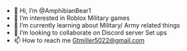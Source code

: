 - 👋 Hi, I’m @AmphibianBear1
- 👀 I’m interested in Roblox Military games
- 🌱 I’m currently learning about Military/ Army related things
- 💞️ I’m looking to collaborate on Discord server Set ups
- 📫 How to reach me Gtmiller5022@gmail.com

<!---
AmphibianBear1/AmphibianBear1 is a ✨ special ✨ repository because its `README.md` (this file) appears on your GitHub profile.
You can click the Preview link to take a look at your changes.
--->
